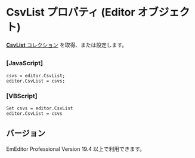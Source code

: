 # CsvList プロパティ (Editor オブジェクト)

[**CsvList** コレクション](../csv_list/index) を取得、または設定します。

## 

### \[JavaScript\]

```
csvs = editor.CsvList;
editor.CsvList = csvs;
```

### \[VBScript\]

```
Set csvs = editor.CsvList
editor.CsvList = csvs
```

## バージョン

EmEditor Professional Version 19.4 以上で利用できます。
